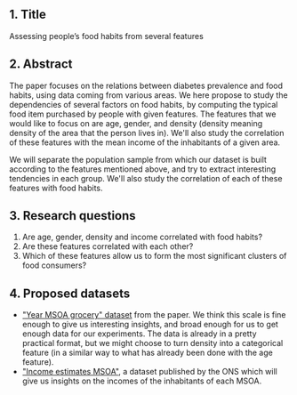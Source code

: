 ## 1. Title

Assessing people’s food habits from several features

## 2. Abstract

The paper focuses on the relations between diabetes prevalence and food habits, using data coming from various areas. We here propose to study the dependencies of several factors on food habits, by computing the typical food item purchased by people with given features. The features that we would like to focus on are age, gender, and density (density meaning density of the area that the person lives in). We'll also study the correlation of these features with the mean income of the inhabitants of a given area.

We will separate the population sample from which our dataset is built according to the features mentioned above, and try to extract interesting tendencies in each group. We'll also study the correlation of each of these features with food habits.

## 3. Research questions

1. Are age, gender, density and income correlated with food habits?
2. Are these features correlated with each other?
3. Which of these features allow us to form the most significant clusters of food consumers?

## 4. Proposed datasets

- ["Year MSOA grocery" dataset](https://drive.google.com/file/d/1WfnebCsuTOXvI3pGrWLxk705BlnE_oem/view?usp=sharing) from the paper. We think this scale is fine enough to give us interesting insights, and broad enough for us to get enough data for our experiments. The data is already in a pretty practical format, but we might choose to turn density into a categorical feature (in a similar way to what has already been done with the age feature).
- ["Income estimates MSOA"](https://data.london.gov.uk/dataset/ons-model-based-income-estimates--msoa), a dataset published by the ONS which will give us insights on the incomes of the inhabitants of each MSOA.